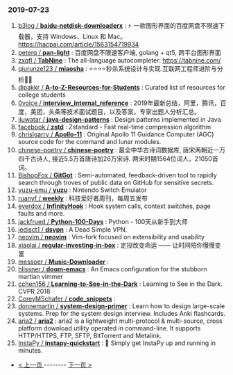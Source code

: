 ### 2019-07-23 
1. [b3log / **baidu-netdisk-downloaderx**](https://github.com/b3log/baidu-netdisk-downloaderx) : ⚡️ 一款图形界面的百度网盘不限速下载器，支持 Windows、Linux 和 Mac。 https://hacpai.com/article/1563154719934
1. [peterq / **pan-light**](https://github.com/peterq/pan-light) : 百度网盘不限速客户端, golang + qt5, 跨平台图形界面
1. [zxqfl / **TabNine**](https://github.com/zxqfl/TabNine) : The all-language autocompleter: https://tabnine.com/
1. [qiurunze123 / **miaosha**](https://github.com/qiurunze123/miaosha) : ⭐⭐⭐⭐秒杀系统设计与实现.互联网工程师进阶与分析🙋🐓
1. [dipakkr / **A-to-Z-Resources-for-Students**](https://github.com/dipakkr/A-to-Z-Resources-for-Students) : Curated list of resources for college students
1. [0voice / **interview_internal_reference**](https://github.com/0voice/interview_internal_reference) : 2019年最新总结，阿里，腾讯，百度，美团，头条等技术面试题目，以及答案，专家出题人分析汇总。
1. [iluwatar / **java-design-patterns**](https://github.com/iluwatar/java-design-patterns) : Design patterns implemented in Java
1. [facebook / **zstd**](https://github.com/facebook/zstd) : Zstandard - Fast real-time compression algorithm
1. [chrislgarry / **Apollo-11**](https://github.com/chrislgarry/Apollo-11) : Original Apollo 11 Guidance Computer (AGC) source code for the command and lunar modules.
1. [chinese-poetry / **chinese-poetry**](https://github.com/chinese-poetry/chinese-poetry) : 最全中华古诗词数据库, 唐宋两朝近一万四千古诗人, 接近5.5万首唐诗加26万宋诗. 两宋时期1564位词人，21050首词。
1. [BishopFox / **GitGot**](https://github.com/BishopFox/GitGot) : Semi-automated, feedback-driven tool to rapidly search through troves of public data on GitHub for sensitive secrets.
1. [yuzu-emu / **yuzu**](https://github.com/yuzu-emu/yuzu) : Nintendo Switch Emulator
1. [ruanyf / **weekly**](https://github.com/ruanyf/weekly) : 科技爱好者周刊，每周五发布
1. [everdox / **InfinityHook**](https://github.com/everdox/InfinityHook) : Hook system calls, context switches, page faults and more.
1. [jackfrued / **Python-100-Days**](https://github.com/jackfrued/Python-100-Days) : Python - 100天从新手到大师
1. [jedisct1 / **dsvpn**](https://github.com/jedisct1/dsvpn) : A Dead Simple VPN.
1. [neovim / **neovim**](https://github.com/neovim/neovim) : Vim-fork focused on extensibility and usability
1. [xiaolai / **regular-investing-in-box**](https://github.com/xiaolai/regular-investing-in-box) : 定投改变命运 —— 让时间陪你慢慢变富
1. [messoer / **Music-Downloader**](https://github.com/messoer/Music-Downloader) : 
1. [hlissner / **doom-emacs**](https://github.com/hlissner/doom-emacs) : An Emacs configuration for the stubborn martian vimmer
1. [cchen156 / **Learning-to-See-in-the-Dark**](https://github.com/cchen156/Learning-to-See-in-the-Dark) : Learning to See in the Dark. CVPR 2018
1. [CoreyMSchafer / **code_snippets**](https://github.com/CoreyMSchafer/code_snippets) : 
1. [donnemartin / **system-design-primer**](https://github.com/donnemartin/system-design-primer) : Learn how to design large-scale systems. Prep for the system design interview. Includes Anki flashcards.
1. [aria2 / **aria2**](https://github.com/aria2/aria2) : aria2 is a lightweight multi-protocol & multi-source, cross platform download utility operated in command-line. It supports HTTP/HTTPS, FTP, SFTP, BitTorrent and Metalink.
1. [InstaPy / **instapy-quickstart**](https://github.com/InstaPy/instapy-quickstart) : 💨 Simply get InstaPy up and running in minutes. 

- [ < 上一页 ](https://github.com/able8/github-trending-daily-record/blob/master/2019-07-22.md) -------- [ 下一页 > ](https://github.com/able8/github-trending-daily-record/blob/master/2019-07-24.md)